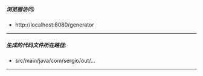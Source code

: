##### 浏览器访问: 
- http://localhost:8080/generator

---

##### 生成的代码文件所在路径: 
- src/main/java/com/sergio/out/...

---
